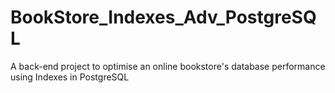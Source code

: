 # BookStore_Indexes_Adv_PostgreSQL
 A back-end project to optimise an online bookstore's database performance using Indexes in PostgreSQL
